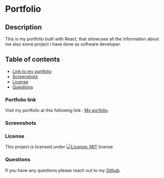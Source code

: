 # Portfolio
## Description
 
  This is my portfolio built with React, that showcase all the information about me also some project i have done as software developer.


## Table of contents

  * [Link to my portfolio](#portfolio-Link)
  * [Screenshots](#screenshots)
  * [License](#License)
  * [Questions](#Questions)

### Portfolio link

Visit my portfolio at this following link : [My porfolio](https://hamid-asg.netlify.app/).

### Screenshots

### License

This project is licensed under [![License: MIT](https://img.shields.io/badge/License-MIT-yellow.svg)](https://opensource.org/licenses/MIT) license


### Questions

If you have any questions please reach out to my [Github](https://github.com/hmd-asg). 

